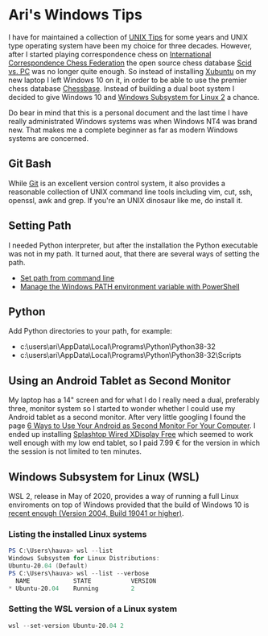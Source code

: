 # Ari's Windows Tips

I have for maintained a collection of [UNIX Tips](https://github.com/hauva69/arisunixtips) for some years 
and UNIX type operating system have been my choice for three decades. However, after I started playing 
correspondence chess on [International Correspondence Chess Federation](https://www.iccf.com/) the open 
source chess database [Scid vs. PC](http://scidvspc.sourceforge.net/) was no longer quite enough. So instead 
of installing [Xubuntu](https://xubuntu.org/) on my new laptop I left Windows 10 on it, in order to be able 
to use the premier chess database [Chessbase](https://en.chessbase.com/). Instead of building a dual boot 
system I decided to give Windows 10 and [Windows Subsystem for Linux 2](https://docs.microsoft.com/en-us/windows/wsl/install-win10)
a chance.

Do bear in mind that this is a personal document and the last time I have really administrated Windows systems was 
when Windows NT4 was brand new. That makes me a complete beginner as far as modern Windows systems are concerned.

## Git Bash

While [Git](https://git-scm.com/) is an excellent version control system, it also provides a reasonable collection
of UNIX command line tools including vim, cut, ssh, openssl, awk and grep. If you're an UNIX dinosaur like me, do install it.

## Setting Path

I needed Python interpreter, but after the installation the Python executable was not in my path. It turned aout, that 
there are several ways of setting the path.

- [Set path from command line](https://www.windows-commandline.com/set-path-command-line/)
- [Manage the Windows PATH environment variable with PowerShell](https://searchitoperations.techtarget.com/answer/Manage-the-Windows-PATH-environment-variable-with-PowerShell)

## Python

Add Python directories to your path, for example:

- c:\users\ari\AppData\Local\Programs\Python\Python38-32
- c:\users\ari\AppData\Local\Programs\Python\Python38-32\Scripts

## Using an Android Tablet as Second Monitor

My laptop has a 14" screen and for what I do I really need a dual, preferably three, monitor system so I started to wonder whether I could use my Android tablet as a second monitor. After very little googling I found the page [6 Ways to Use Your Android as Second Monitor For Your Computer](https://techwiser.com/use-your-android-as-second-monitor/). I ended up installing [Splashtop Wired XDisplay Free](https://play.google.com/store/apps/details?id=com.splashtop.xdisplay.wired.free) which seemed to work well enough with my low end tablet, so I paid 7.99 € for the version in which the session is not limited to ten minutes.

## Windows Subsystem for Linux (WSL)

WSL 2, release in May of 2020, provides a way of running a full Linux
enviroments on top of Windows provided that the build of Windows 10 is
[recent enough (Version 2004, Build 19041 or
higher)](https://docs.microsoft.com/en-us/windows/wsl/wsl2-index).

### Listing the installed Linux systems

```powershell
PS C:\Users\hauva> wsl --list
Windows Subsystem for Linux Distributions:
Ubuntu-20.04 (Default)
PS C:\Users\hauva> wsl --list --verbose
  NAME            STATE           VERSION
* Ubuntu-20.04    Running         2
```

### Setting the WSL version of a Linux system

```powershell
wsl --set-version Ubuntu-20.04 2
```

